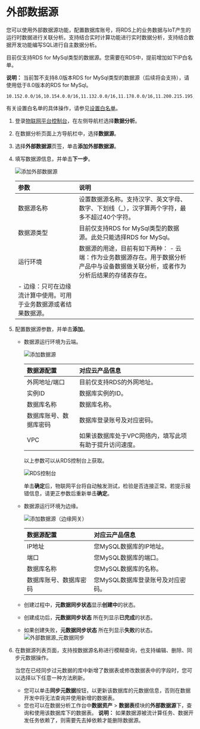 # 外部数据源

您可以使用外部数据源功能，配置数据库账号，将RDS上的业务数据与IoT产生的运行时数据进行关联分析。支持结合实时计算功能进行实时数据分析，支持结合数据开发功能编写SQL进行自主数据分析。

目前仅支持RDS for MySql类型的数据源。您需要在RDS中，提前增加如下IP白名单。

**说明：** 当前暂不支持8.0版本RDS for MySql类型的数据源（后续将会支持），请使用低于8.0版本的RDS for MySql。

```
10.152.0.0/16,10.154.0.0/16,11.132.0.0/16,11.178.0.0/16,11.200.215.195,11.217.0.0/16,11.219.0.0/16,11.222.0.0/16,11.223.69.0/24,11.223.70.0/24,11.223.70.173,11.223.70.48,11.223.0.0/16,11.200.0.0/16,101.132.71.223,11.200.210.74,11.223.116.79,47.102.58.62,47.102.58.188,11.193.115.240,11.193.116.45,11.193.253.220,11.193.98.239,100.104.251.64/26,11.196.23.120,11.193.116.41,11.193.254.199,11.197.250.3,11.193.254.226,11.193.254.233,11.193.111.152,11.193.111.171,11.193.111.167,139.224.228.95,121.40.195.152,172.31.128.0/21,10.48.32.0/19,10.48.33.0/19,10.48.47.0/19
```

有关设置白名单的具体操作，请参见[设置白名单](https://help.aliyun.com/document_detail/43185.html)。

1.  登录[物联网平台控制台](http://iot.console.aliyun.com/)，在左侧导航栏选择**数据分析**。

2.  在数据分析页面上方导航栏中，选择**数据源**。

3.  选择**外部数据源**页签，单击**添加外部数据源**。

4.  填写数据源信息，并单击**下一步**。

    ![添加外部数据源](https://static-aliyun-doc.oss-accelerate.aliyuncs.com/assets/img/zh-CN/1190618951/p65030.png)

    |参数|说明|
    |:-|:-|
    |数据源名称|设置数据源名称。支持汉字、英文字母、数字、下划线（\_），汉字算两个字符，最多不超过40个字符。|
    |数据源类型|目前仅支持RDS for MySql类型的数据源。此处只能选择RDS for MySql。|
    |运行环境|数据源的用途，目前有如下两种：     -   云端：作为业务数据源存在。用于数据分析产品中与设备数据做关联分析，或者作为分析后结果的存储表存在。
    -   边缘：只可在边缘流计算中使用。可用于业务数据源或者结果数据源。 |

5.  配置数据源参数，并单击**添加**。

    -   数据源运行环境为云端。

        ![添加数据源](https://static-aliyun-doc.oss-accelerate.aliyuncs.com/assets/img/zh-CN/0216023261/p43743.png)

        |数据源配置|对应云产品信息|
        |:----|:------|
        |外网地址/端口|目前仅支持RDS的外网地址。|
        |实例ID|数据库实例的ID。|
        |数据库名称|数据库名称。|
        |数据库账号、数据库密码|数据库登录账号及对应密码。|
        |VPC|如果该数据库处于VPC网络内，填写此项有助于提升访问速度。|

        以上参数可以从RDS控制台上获取。

        ![RDS控制台](https://static-aliyun-doc.oss-accelerate.aliyuncs.com/assets/img/zh-CN/0216023261/p43745.png)

        单击**确定**后，物联网平台将自动触发测试，检验是否连接正常。若提示报错信息，请更正参数后重新单击**确定**。

    -   数据源运行环境为边缘。

        ![添加数据源（边缘网关）](https://static-aliyun-doc.oss-accelerate.aliyuncs.com/assets/img/zh-CN/1216023261/p65225.png)

        |数据源配置|对应云产品信息|
        |:----|:------|
        |IP地址|您MySQL数据库的IP地址。|
        |端口|您MySQL数据库的端口。|
        |数据库名称|您MySQL数据库的名称。|
        |数据库账号、数据库密码|您MySQL数据库登录账号及对应密码。|

    -   创建过程中，**元数据同步状态**显示**创建中**的状态。
    -   创建成功后，**元数据同步状态** 所在列显示**已完成**的状态。
    -   如果创建失败，**元数据同步状态** 所在列显示**失败**的状态。
    ![外部数据源_元数据同步](https://static-aliyun-doc.oss-accelerate.aliyuncs.com/assets/img/zh-CN/1216023261/p77394.png)

6.  在数据源列表页面，支持按数据源名称进行模糊查询，也支持编辑、删除、同步元数据操作。

    当您在已经同步过元数据的库中新增了数据表或修改数据表中的字段时，您可以选择以下任意一种方法刷新。

    -   您可以单击**同步元数据**按钮，以更新该数据库的元数据信息，否则在数据开发中将无法查询并使用新增的数据表。
    -   您也可以在数据分析工作台中**数据资产** \> **数据表**模块的**外部数据源**下，查询和使用该数据库下的数据表。
    **说明：** 如果数据源被流计算任务、数据开发任务依赖了，则需要先去掉依赖才能删除数据源。


